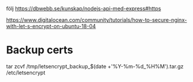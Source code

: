 följ https://dbwebb.se/kunskap/nodejs-api-med-express#https

https://www.digitalocean.com/community/tutorials/how-to-secure-nginx-with-let-s-encrypt-on-ubuntu-18-04

# Backup certs
tar zcvf /tmp/letsencrypt_backup_$(date +'%Y-%m-%d_%H%M').tar.gz /etc/letsencrypt